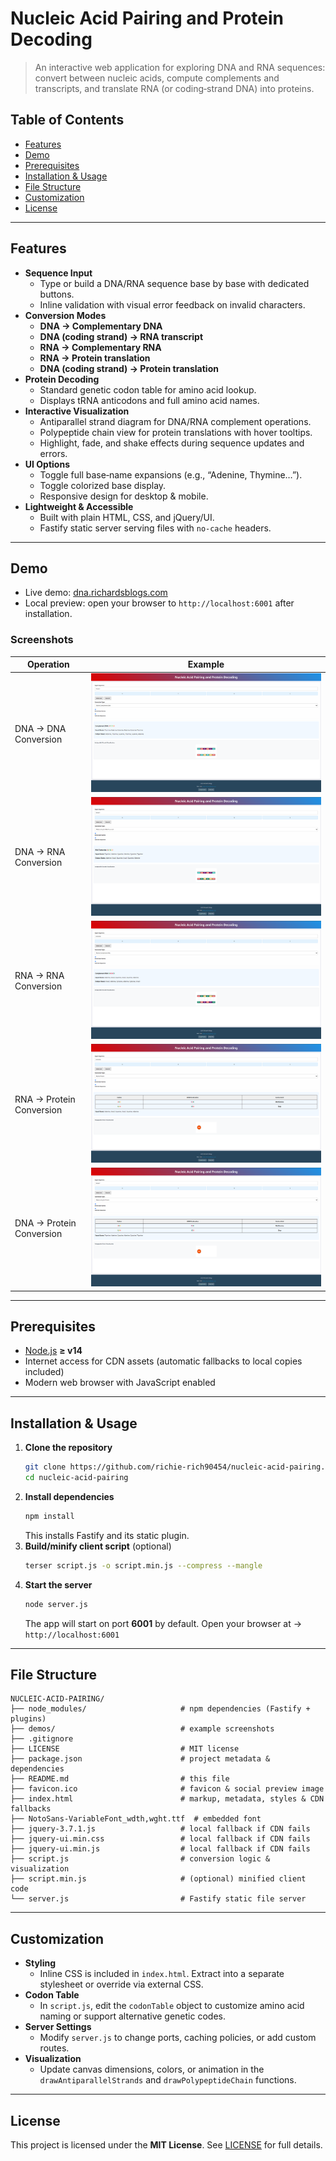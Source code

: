 # Nucleic Acid Pairing and Protein Decoding
> An interactive web application for exploring DNA and RNA sequences: convert between nucleic acids, compute complements and transcripts, and translate RNA (or coding‑strand DNA) into proteins.
## Table of Contents
* [Features](#features)
* [Demo](#demo)
* [Prerequisites](#prerequisites)
* [Installation & Usage](#installation--usage)
* [File Structure](#file-structure)
* [Customization](#customization)
* [License](#license)
---
## Features
* **Sequence Input**
  * Type or build a DNA/RNA sequence base by base with dedicated buttons.
  * Inline validation with visual error feedback on invalid characters.
* **Conversion Modes**
  * **DNA → Complementary DNA**
  * **DNA (coding strand) → RNA transcript**
  * **RNA → Complementary RNA**
  * **RNA → Protein translation**
  * **DNA (coding strand) → Protein translation**
* **Protein Decoding**
  * Standard genetic codon table for amino acid lookup.
  * Displays tRNA anticodons and full amino acid names.
* **Interactive Visualization**
  * Antiparallel strand diagram for DNA/RNA complement operations.
  * Polypeptide chain view for protein translations with hover tooltips.
  * Highlight, fade, and shake effects during sequence updates and errors.
* **UI Options**
  * Toggle full base‑name expansions (e.g., “Adenine, Thymine…”).
  * Toggle colorized base display.
  * Responsive design for desktop & mobile.
* **Lightweight & Accessible**
  * Built with plain HTML, CSS, and jQuery/UI.
  * Fastify static server serving files with `no-cache` headers.
---
## Demo
* Live demo: [dna.richardsblogs.com](https://dna.richardsblogs.com)
* Local preview: open your browser to `http://localhost:6001` after installation.
### Screenshots
| Operation                | Example                                                |
| ------------------------ | ------------------------------------------------------ |
| DNA → DNA Conversion     | ![DNA to DNA Conversion](demos/DNA_to_DNA.png)         |
| DNA → RNA Conversion     | ![DNA to RNA Conversion](demos/DNA_to_RNA.png)         |
| RNA → RNA Conversion     | ![RNA to RNA Conversion](demos/RNA_to_RNA.png)         |
| RNA → Protein Conversion | ![RNA to Protein Conversion](demos/RNA_to_Protein.png) |
| DNA → Protein Conversion | ![DNA to Protein Conversion](demos/DNA_to_Protein.png) |
---
## Prerequisites
* [Node.js](https://nodejs.org/) **≥ v14**
* Internet access for CDN assets (automatic fallbacks to local copies included)
* Modern web browser with JavaScript enabled
---
## Installation & Usage
1. **Clone the repository**
   ```bash
   git clone https://github.com/richie-rich90454/nucleic-acid-pairing.git
   cd nucleic-acid-pairing
   ```
2. **Install dependencies**
   ```bash
   npm install
   ```
   This installs Fastify and its static plugin.
3. **Build/minify client script** (optional)
   ```bash
   terser script.js -o script.min.js --compress --mangle
   ```
4. **Start the server**
   ```bash
   node server.js
   ```
   The app will start on port **6001** by default.
   Open your browser at → `http://localhost:6001`
---
## File Structure
```
NUCLEIC-ACID-PAIRING/
├── node_modules/                     # npm dependencies (Fastify + plugins)
├── demos/                            # example screenshots
├── .gitignore
├── LICENSE                           # MIT license
├── package.json                      # project metadata & dependencies
├── README.md                         # this file
├── favicon.ico                       # favicon & social preview image
├── index.html                        # markup, metadata, styles & CDN fallbacks
├── NotoSans-VariableFont_wdth,wght.ttf  # embedded font
├── jquery-3.7.1.js                   # local fallback if CDN fails
├── jquery-ui.min.css                 # local fallback if CDN fails
├── jquery-ui.min.js                  # local fallback if CDN fails
├── script.js                         # conversion logic & visualization
├── script.min.js                     # (optional) minified client code
└── server.js                         # Fastify static file server
```
---
## Customization
* **Styling**
  * Inline CSS is included in `index.html`. Extract into a separate stylesheet or override via external CSS.
* **Codon Table**
  * In `script.js`, edit the `codonTable` object to customize amino acid naming or support alternative genetic codes.
* **Server Settings**
  * Modify `server.js` to change ports, caching policies, or add custom routes.
* **Visualization**
  * Update canvas dimensions, colors, or animation in the `drawAntiparallelStrands` and `drawPolypeptideChain` functions.
---
## License
This project is licensed under the **MIT License**. See [LICENSE](LICENSE) for full details.